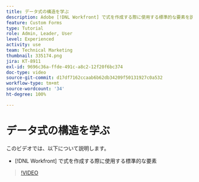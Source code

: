 ```yaml
---
title: データ式の構造を学ぶ
description: Adobe [!DNL Workfront] で式を作成する際に使用する標準的な要素を説明します。
feature: Custom Forms
type: Tutorial
role: Admin, Leader, User
level: Experienced
activity: use
team: Technical Marketing
thumbnail: 335174.png
jira: KT-8911
exl-id: 9696c36a-ffde-491c-a8c2-12f20f6bc374
doc-type: video
source-git-commit: d17df7162ccaab6b62db34209f50131927c0a532
workflow-type: tm+mt
source-wordcount: '34'
ht-degree: 100%

---
```


# データ式の構造を学ぶ

このビデオでは、以下について説明します。

* [!DNL Workfront] で式を作成する際に使用する標準的な要素

>[!VIDEO](https://video.tv.adobe.com/v/335174/?quality=12&learn=on&enablevpops)
